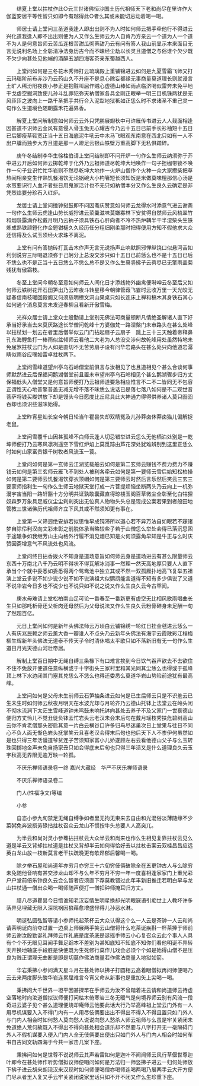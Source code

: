 <!-- { "loadSidebar": true } -->
　　结夏上堂以拄杖作此○云三世诸佛恒沙国土历代祖师天下老和尚尽在里许作大伽蓝安居平等性智只如即今有越得此○者么其或未能切忌动着喝一喝。

　　师居士请上堂问三圣道我逢人即出出则不为人时如何师云把手牵他行不得进云兴化道我逢人即不出出则便为人又作么生师云为人自肯乃方亲云一个道为人一个道不为人是何意旨师云苦瓜连根苦甜瓜彻蒂甜乃云有问有答人我山前显示本来面目无言无说利名场上全彰清净法身历古今而不昧经尘劫以长灵且道僧之与俗谁个欠少既不欠少向甚处见他端的酒醉五湖四海客茶亲东蜀越西人。

　　上堂问如何是三冬花木秀师打云琉璃殿上重铺锦进云如何是九夏雪霜飞师又打云玛瑙阶前布赤沙乃云药山久不升座不是息心除妄都缘无事商量莫道理长则就谩言土旷人稀汾阳夜夜小参正是抱赃叫屈作贼心虚德山棒如雨点临济喝似雷奔未免平地干戈虚空掘洞致使儿孙斗乱罪犯弥天衲僧家各具金刚正眼举一明三目机铢两犹是无风匝匝之波向上一路千圣把手共行合入泥犁地狱秪如正恁么时不求诸圣不重己灵一句作么生道境色随朝露禾花遍界香。

　　解夏上堂问解制意如何师云云外只凭鹏展翅秋中可许雁传书进云人人觌面相逢因甚道不识师云金风有意侵人骨玉兔无心耀古今乃云十五日已前手长衫袖短十五日已后脚瘦草鞋宽正当十五日海底泥牛吼云中木马飞眼观东南意在西北只如有一人不出户牖而独步大方且道是那一人蹬足云银山铁壁万重高脚下无私俱踏碎。

　　庚午冬结制李华生徐柱伯请上堂问结制即不问开炉一句作么生师云纳须弥于芥中进云开后如何师云掷乾坤于化外乃云祖师道尽乾坤大地唤作一句子担枷带锁不唤作一句子业识忙忙华岩则不然尽乾坤大地作一火炉山僧作个火种一众大家攒柴把草热闹相亲变生作熟饥餐渴饮无论锅碗大小杓箸短长须知饭是米做莫味檀那信心汤是水煎要识行人血汗者些日用鬼家活计也不无只如衲僧本分又作么生良久云确定是非凭烈焰要分珍石入红炉。

　　龙居士请上堂问捶钟挝鼓即不问因斋庆赞意如何师云龙得水时添意气进云谢斋一句作么生师云虎逢山势长威狞进云菜羹滋味莫嫌寡林下安贫得自然师云风梳翠竹和烟袅露滴乔松戴月明乃云衲子须具铁石心肝向者不冷不热炉韝半干半湿柴头生铁炼成熟铁顽鋀化作金鋀钳槌久久经历任分粗细刚柔那时把得便用方知不假他求大众还信得及么试玉须经火求珠不离泥。

　　上堂有问有答抛砖打瓦击木作声无言无说扬声止响默照邪惮纵饶口似悬河舌如利剑说穷三际喝退须弥于己躬分上总没交涉只如十五日已前恁么也不是十五日已后不恁么也不是正当十五日恁么不恁么总不是又作么生蓦竖拂子云荷尽已无擎雨盖菊残犹有傲霜枝。

　　冬至上堂问今朝冬至意如何师云人间化日才添线物外幽禽便啭呻云冬至后又如何师云铁树花开石田笋出乃云昨夜斗转星移今朝律管葭飞霎时云收万里一天光皎无疑春信南枝暖回殿阁又何须慈明榜文洞山果桌只如长连床上禅和稿木其身铁石其心如何通个消息莫言未发迎春柳且看新开傲雪梅。

　　光祥众居士请上堂众士殷勤请上堂别无佛法可商量顿断凡情绝圣解诸人直下好承当好承当去来莫厌路途长举僧问乾峰十方婆伽梵一路涅槃门未审路头在甚么处峰以拄杖划一划云在者里后僧举似云门门拈起扇子云扇子　跳上三十三天触着帝释鼻孔东海鲤鱼打一棒雨似盆倾师云看他二大老为人总没交涉何故乾峰用处虽然特地未免屈煞拄杖云门为人如是直切不无苦劳扇子设有问华岩路头在甚么处只向他道岩潺睛似雨谷应嘿如雷卓拄杖两下。

　　上堂问雪峰道望州亭乌石岭僧堂前俱言与汝相见了也且道相见个甚么合谈何事师默然进云后保福问鹅湖僧堂前且置未审望州亭乌石岭相见个甚么鹅湖骤步归方丈保福低头入僧堂又是何意旨师便打乃云祖师道要急相应惟言不二不二皆同无不包容正谓性天心地普擎普盖无减无增不落不昧恁么说话已是落七落八如何是不二观世音菩萨将钱买糊饼放下却是馒头今日愿度比丘尼具此大神通力得得供养诸人莫只囫囵吞却也须识些滋味始得。

　　上堂昨宵星灿长空今朝日轮当午瞿昙失却双睛冤及儿孙莽卤休莽卤猫儿偏解捉老鼠。

　　上堂问雪覆千山因甚孤峰不白师云逢人切忌错举进云恁么无他栖泊处别是一乾坤师便打乃云寒风凛冽遥空下雪红炉焰上莫觅踪由芦花深处犹难辨别到这里正恁么时如何山家富贵银千树牧者风流玉一蓑。

　　上堂问如何是第一玄师云江湖览载船云如何是第二玄师云赚钱不费力费力不赚钱云如何是第三玄师云雁飞不到处人被利各牵云如何是第一要师云雪后始知松柏操如何是第二要师云饥餐渴饮穿衣顶帽如何是第三要师云时然后言乐然后笑云三玄三要蒙师指利生一句作么生师云地狱天堂打成一片菩提烦恼坐断两头乃云向上一机弥漫宇宙当阳一路轩豁十方分明共证孰敢囊藏直得琼楼玉阁百草微尘全彰至化白牯狸奴森罗万象具足威仪尘尘刹刹突出无位真人物物头头总是现成公案若果到者般田地管教三世诸佛历代祖师齐立下风其或不然须知更有事在。

　　上堂第一义谛迥绝安排若拟思惟早成钝滞所以道心若不异万法自如眼若不寐诸梦自除伶利汉向文彩未彰之前脱体承当略较些子若于山僧恁么举处会得已落沉思困于途辙争如我继芳山主向格外行履不消见烟已知是火何须露角早知是牛正与么时庆赞因斋增意气不风流处也风流。

　　上堂问终日拈香拨火不知身是道场意旨如何师云身是道场进云有甚么限量师云东西十万南北八千乃云明不得状不得瓦解冰消事一然理一然天高地厚只要人人直下承当个个就中委悉如委悉得两个鸳鸯池中独立其或不然一双孤雁扑地高飞复举五祖演上堂云多说不如少说少说不如不说演祖大似鹦鹉能言道得不知有多少俱说了又道不说华岩今日多也不说少也不说只如不说之说又作么生良久云今古罕闻。

　　庚水母难请上堂松柏南山足可论一番春至一番新更有虚空无比相风歌雨唱曲长生只如那吒析骨还父析肉还母然后为父母说法又作么生良久云粉骨碎身未足酬一句了然超百亿。

　　元日上堂问如何是新年头佛法师云万顷白云铺锦绣一轮红日挂金毬进云恁么一人有庆兆民赖之师云薰大香一瓣谁人不点头乃云新年头佛法有海宇云霞散彩江程梅柳生辉新年头佛法无道泰不传天子令时清休唱太平歌只如不落新旧有无一句作么生道日月光天德山河壮帝居。

　　解制上堂百日期中无绳自缚三条椽下有口难言挨到今日饮气吞声欲去不去欲住不住不免放开便道任意纵横或于十字街头三家村里和其光同其尘恁么也得或于孤峰顶上林下水边闭其门塞其兑恁么不恁么也得还委悉么莫道华岩山势险前途犹有最高峰。

　　上堂问如何是父母未生前师云石笋抽条进云如何是已生后师云只是不识羞云已生未生时如何师云秋夜月明天在水波光却与月轮齐乃云德山托钵上法堂云在岭头闲不彻水流涧下太茫生雪峰道钟未鸣鼓未响托钵向甚处去养子不及父家门一世衰德山便归方丈怜儿不觉丑徒负钵盂忙岩头云老汉未会末后句在戴月瑶枝秀扶危碧树高山云你不肯老僧那头密启其意一片白云横谷口许多归鸟尽迷巢次日上堂果与往日不同心不负人面无惭色岩头抚掌笑云且喜老汉会得末后句也他后天下人不柰伊何虽然如是也只得三年活谩道爷贫连子苦须知家富小儿娇遂顾左右云看他德山父子与么玉转珠回掷地金声未免自扬家丑只如会得底末后句也只得三年活又是什么道理良久云玉宇秋高无界限无逾万映一轮孤。

　　不厌乐禅师语录卷一终
嘉兴大藏经　华严不厌乐禅师语录


　　不厌乐禅师语录卷二

　　门人(性福净文)等编

　　小参

　　自恣小参九旬禁足无绳自缚争如者里无拘无束来去自由和光混俗淡薄随缘不少菜粥免奔波损劳碌拈拄杖召众云龙山不惯按牛头总要人人高突兀。

　　为半云和尚对灵小参蓦拈拄杖云大众半云和尚来也作么生相见复靠拄杖云见么道是半云又背却拄杖道是拄杖又背却半云如何得恰好去以拄杖击案云双桂昌昌应远英白龙山放一枝新莫言老干扶疏晚更有欹昂郁后馨喝一喝。

　　除夕举石屋和尚道年亦穷月亦穷三十六旬穷伎俩破除全在五更钟古人与么除穷未免随他音响有甚交涉龙山却不与么年不穷月不穷一年一度喜相逢家家门上重光彩户户堂前倍乐钟良久云会么智者应须直下荐莫教错过此年丰新旧推迁若明白早与龙山拄杖通一僧出众喝一喝师随声便打一僧扣钟师掩耳归方丈。

　　腊八尽道瞿昙今日悟谁知老汉妄情生明星换却光明眼寐语引痴世上人教坏许多落异见埋藏无限入深坑祸因狼藉愈增盛怪得儿孙恶水淋。

　　明诞弘圆弘智等请小参师托起茶杯云大众认得这个么一人云是茶钟一人云和尚请茶明诞向前夺过置一边桌上师展两手笑云山僧将什么吃茶诞疾斟一杯茶捧于师前师云谢汝殷勤诞礼拜师云作礼底是度茶底是诞摇手师云小心复召众云此个事人人具有个个不无眼见耳闻手舞足蹈本不差别为甚知底知不知底不知你们看他明诞不异转天开换地轴底手段胜是快便既为生死修行莫作儿戏会必须个个如是始得山僧不是压良为贱正谓理无曲断是即是切莫作佛法商量若作佛法商量入地狱如箭。

　　华岩秉拂小参问满天星斗月在甚处师以拂子打圆相云高着眼僧拟再问师便喝乃云去来两度脚头酸华岩连累屈难言今宵又命从新事也是重加矢上尖喝一喝。

　　秉拂问大千世界一坦平因甚探竿在手师云为汝不曾踏着进云请和尚道师云待虚空落地时向汝道僧拟议师便打问枯木倚寒岩三冬无暖气是何境界师云别有风流一段奇进云婆子见个甚么道理便烧却庵师云他要此话大行乃举高峰祖上堂云门外有一人用尽机谋要入入不得门内有一人用尽伎俩要出出不得出不得入不得且置只如门外人与门内人相会时如何愁人莫向愁人说说向愁人愁杀人师云祖师与么虽是牢关紧闭未免道绝人荒何故既入不得出不得向甚处相会道乐却不然要与八字打开无一毫隔碍门外人不假机谋要入便入门内人全无伎俩要出便出只如门外人与门内人相会时如何车书自古同文轨四海于今共一家击几案下座。

　　秉拂问如何是世尊不说说师云其声若雷如何是迦叶不闻闻师云风行草偃世尊迦叶即今在甚处师作听势僧拟议师便喝问如何是万法归一师竖拂子进云一归何处师放下拂子进云胡来胡现汉来汉现时如何师便喝僧亦喝师连喝两喝乃展两手云大开方便门尽从者里入复又手云牢关紧闭说家里话只如不开不闭又作么生珍重下座。


